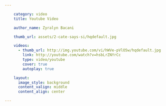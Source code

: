 ```yaml
---

    category: video
    title: Youtube Video

    author_name: Zyralyn Bacani

    thumb_url: assets/2-cate-says-si/hqdefault.jpg

    videos:
      - thumb_url: http://img.youtube.com/vi/hWVe-pVlO5w/hqdefault.jpg
        link: http://youtube.com/watch?v=hsbLrZNYrCc
        type: video/youtube
        cover: true
        autoplay: true

    layout:
      image_style: background
      content_valign: middle
      content_align: center

---
```

